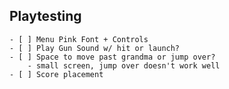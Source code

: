 ## Playtesting
    - [ ] Menu Pink Font + Controls
    - [ ] Play Gun Sound w/ hit or launch?
    - [ ] Space to move past grandma or jump over?
        - small screen, jump over doesn't work well
    - [ ] Score placement
